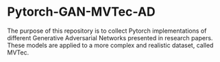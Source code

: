 # Pytorch-GAN-MVTec-AD

The purpose of this repository is to collect Pytorch implementations of different Generative Adversarial Networks presented in research papers. These models are applied to a more complex and realistic dataset, called MVTec.


